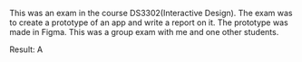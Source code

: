 This was an exam in the course DS3302(Interactive Design).
The exam was to create a prototype of an app and write a report on it.
The prototype was made in Figma.
This was a group exam with me and one other students.

Result: A
